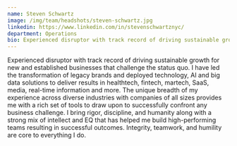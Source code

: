 ```yaml
---
name: Steven Schwartz
image: /img/team/headshots/steven-schwartz.jpg
linkedin: https://www.linkedin.com/in/stevenschwartznyc/
department: Operations
bio: Experienced disruptor with track record of driving sustainable growth for new and established businesses that challenge the status quo.
---
```

Experienced disruptor with track record of driving sustainable growth for new and established businesses that challenge the status quo. I have led the transformation of legacy brands and deployed technology, AI and big data solutions to deliver results in healthtech, fintech, martech, SaaS, media, real-time information and more. The unique breadth of my experience across diverse industries with companies of all sizes provides me with a rich set of tools to draw upon to successfully confront any business challenge. I bring rigor, discipline, and humanity along with a strong mix of intellect and EQ that has helped me build high-performing teams resulting in successful outcomes. Integrity, teamwork, and humility are core to everything I do.